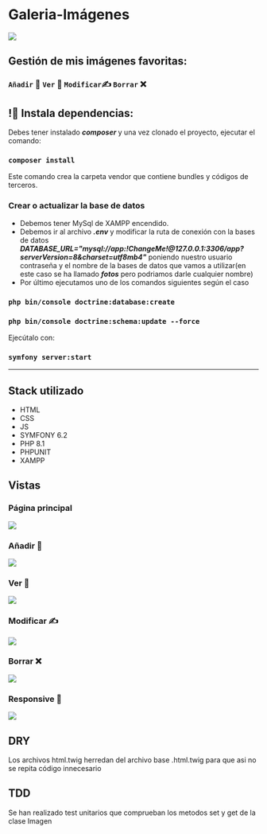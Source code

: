 
# Galeria-Imágenes 

![](./public/img/icono1.png)

## Gestión de mis imágenes favoritas:
### `Añadir` :page_facing_up: `Ver`   :eyes: `Modificar`:writing_hand: `Borrar`  :x:
## 
## !🔌 Instala dependencias:

Debes tener instalado ***composer*** y una vez clonado el proyecto, ejecutar el comando:

### `composer install`
Este comando crea la carpeta vendor que contiene bundles y códigos de terceros.

### Crear o actualizar la base de datos
- Debemos tener MySql de XAMPP encendido.
- Debemos ir al archivo ***.env*** y modificar la ruta de conexión con la bases de datos
***DATABASE_URL="mysql://app:!ChangeMe!@127.0.0.1:3306/app?serverVersion=8&charset=utf8mb4"*** poniendo nuestro usuario contraseña y el nombre de la bases de datos que vamos a utilizar(en este caso se ha llamado ***fotos*** pero podriamos darle cualquier nombre)
- Por último ejecutamos uno de los comandos siguientes según el caso
### `php bin/console doctrine:database:create`
### `php bin/console doctrine:schema:update --force`

Ejecútalo con:
### `symfony server:start`
______ 

## Stack utilizado

- HTML    
- CSS
- JS
- SYMFONY 6.2
- PHP 8.1
- PHPUNIT
- XAMPP

## Vistas 

### Página principal

![](./public/img/uno.png)

### Añadir :page_facing_up:
![](./public/img/dos.png)

### Ver :eyes: 
![](./public/img/cinco.png)

### Modificar :writing_hand:
![](./public/img/tres.png)

### Borrar :x:
![](./public/img/cuatro.png)

### Responsive :iphone:
![](./public/img/responsive.png)

## DRY
Los archivos html.twig herredan del archivo base .html.twig para que asi no se repita código innecesario

## TDD

Se han realizado test unitarios que comprueban los metodos set y get de la clase Imagen